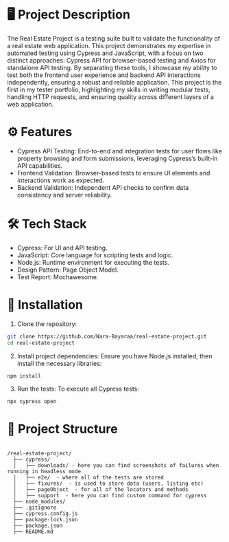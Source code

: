 # 🖥️  Project Description
The Real Estate Project is a testing suite built to validate the functionality of a real estate web application. This project demonstrates my expertise in automated testing using Cypress and JavaScript, with a focus on two distinct approaches: Cypress API for browser-based testing and Axios for standalone API testing. By separating these tools, I showcase my ability to test both the frontend user experience and backend API interactions independently, ensuring a robust and reliable application.
This project is the first in my tester portfolio, highlighting my skills in writing modular tests, handling HTTP requests, and ensuring quality across different layers of a web application.

# ⚙️ Features

- Cypress API Testing: End-to-end and integration tests for user flows like property browsing and form submissions, leveraging Cypress’s built-in API capabilities.
- Frontend Validation: Browser-based tests to ensure UI elements and interactions work as expected.
- Backend Validation: Independent API checks to confirm data consistency and server reliability.

# 🛠️ Tech Stack

- Cypress: For UI and API testing.
- JavaScript: Core language for scripting tests and logic.
- Node.js: Runtime environment for executing the tests.
- Design Pattern: Page Object Model.
- Test Report: Mochawesome.

# 🔧 Installation

1. Clone the repository:
```bash
git clone https://github.com/Nara-Bayaraa/real-estate-project.git
cd real-estate-project
```
2. Install project dependencies: Ensure you have Node.js installed, then install the necessary libraries:
```bash
npm install
```
3. Run the tests: To execute all Cypress tests:
```bash
npx cypress open
```

# 📂 Project Structure
```

/real-estate-project/
  ├── cypress/
  │   ├── downloads/ - here you can find screenshots of failures when running in headless mode
  │   ├── e2e/  - where all of the tests are stored
  │   ├── fixures/  - is used to store data (users, listing etc)
  │   ├── pageObject  - for all of the locators and methods
  │   ├── support  - here you can find custom command for cypress
  ├── node_modules/
  ├── .gitignore
  ├── cypress.config.js
  ├── package-lock.json
  ├── package.json
  ├── README.md

```
